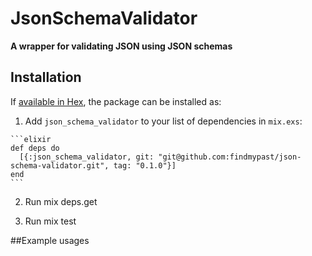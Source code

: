 # JsonSchemaValidator

**A wrapper for validating JSON using JSON schemas**

## Installation

If [available in Hex](https://hex.pm/docs/publish), the package can be installed as:

  1. Add `json_schema_validator` to your list of dependencies in `mix.exs`:

    ```elixir
    def deps do
      [{:json_schema_validator, git: "git@github.com:findmypast/json-schema-validator.git", tag: "0.1.0"}]
    end
    ```

 2. Run mix deps.get
 
 3. Run mix test
    
##Example usages



